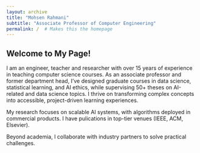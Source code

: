 ```yaml
---
layout: archive
title: "Mohsen Rahmani"
subtitle: "Associate Professor of Computer Engineering"
permalink: /  # Makes this the homepage
---
```


## Welcome to My Page!

I am an engineer, teacher and researcher with over 15 years of experience in teaching computer science courses. As an associate professor and former department head, I’ve designed graduate courses in data science, statistical learning, and AI ethics, while supervising 50+ theses on AI-related and data science topics. I thrive on transforming complex concepts into accessible, project-driven learning experiences.

My research focuses on scalable AI systems, with algorithms deployed in commercial products. I have pulications in top-tier venues (IEEE, ACM, Elsevier).

Beyond academia, I collaborate with industry partners to solve practical challenges.
